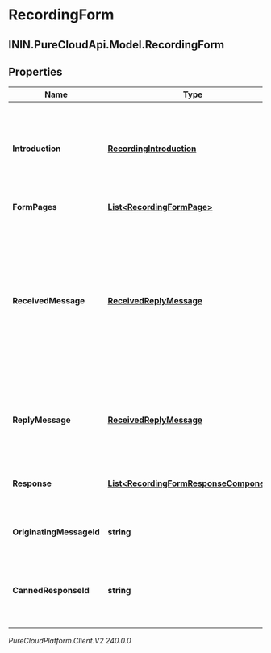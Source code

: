 # RecordingForm

## ININ.PureCloudApi.Model.RecordingForm

## Properties

|Name | Type | Description | Notes|
|------------ | ------------- | ------------- | -------------|
| **Introduction** | [**RecordingIntroduction**](RecordingIntroduction) | The introduction component, used to give an intro into what the form entails. | [optional] |
| **FormPages** | [**List&lt;RecordingFormPage&gt;**](RecordingFormPage) | Form pages. | [optional] |
| **ReceivedMessage** | [**ReceivedReplyMessage**](ReceivedReplyMessage) | Defines the initial prompt message structure containing title and subtitle fields that are displayed to the end user when a form requires completion. | [optional] |
| **ReplyMessage** | [**ReceivedReplyMessage**](ReceivedReplyMessage) | The reply message after the user has filled out the form received. | [optional] |
| **Response** | [**List&lt;RecordingFormResponseComponent&gt;**](RecordingFormResponseComponent) | Content of the payload included in the Form response. | [optional] |
| **OriginatingMessageId** | **string** | Reference to the id of the original message. | [optional] |
| **CannedResponseId** | **string** | The id of the canned response which was used to create the form. | [optional] |



_PureCloudPlatform.Client.V2 240.0.0_
